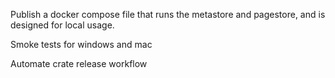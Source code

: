 Publish a docker compose file that runs the metastore and pagestore, and is designed for local usage.

Smoke tests for windows and mac

Automate crate release workflow
